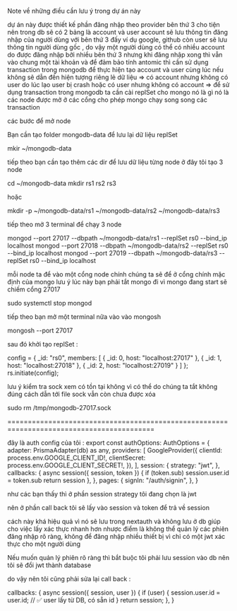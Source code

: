 Note về những điều cần lưu ý trong dự án này 

dự án này được thiết kế phần đăng nhập theo provider bên thứ 3 cho tiện nên trong db sẽ có 2 bảng là account và user 
account sẽ lưu thông tin đăng nhập của người dùng với bên thứ 3 đấy ví dụ google, github 
còn user sẽ lưu thông tin người dùng gốc , do vậy một người dùng có thể có nhiều account do được đăng nhập bởi nhiều bên thứ 3 nhưng khi đăng nhập xong thì vẫn vào chung một tài khoản 
và để đảm bảo tính antomic thì cần sử dụng transaction trong mongodb để thực hiện tạo account và user cùng lúc 
nếu không sẽ dẫn đến hiện tượng riêng lẻ dữ liệu => có account nhưng không có user do lúc lạo user bị crash  hoặc có user nhưng không có account
=> để sử dụng transaction trong mongodb ta cần cài replSet cho mongo 
nó là gì nó là các node được mở ở các cổng cho phép mongo chạy song song các transaction 

các bước để mở node 


Bạn cần tạo folder mongodb-data để lưu lại dữ liệu replSet 

mkir ~/mongodb-data 

tiếp theo bạn cần tạo thêm các dir để lưu dữ liệu từng node ở đây tôi tạo 3 node 

cd ~/mongodb-data
mkdir rs1 rs2 rs3

hoặc 

mkdir -p ~/mongodb-data/rs1 ~/mongodb-data/rs2 ~/mongodb-data/rs3

tiếp theo mở 3 terminal để chạy 3 node 

mongod --port 27017 --dbpath ~/mongodb-data/rs1 --replSet rs0 --bind_ip localhost
mongod --port 27018 --dbpath ~/mongodb-data/rs2 --replSet rs0 --bind_ip localhost
mongod --port 27019 --dbpath ~/mongodb-data/rs3 --replSet rs0 --bind_ip localhost


mỗi node ta để vào một cổng node chính chúng ta sẽ để ở cổng chính mặc định của mongo 
lưu ý lúc này bạn phải tắt mongo đi vì mongo đang start sẽ chiếm cổng 27017 

sudo systemctl stop mongod

tiếp theo bạn mở một terminal nữa vào vào mongosh

mongosh --port 27017

sau đó khởi tạo  replSet :

config = {
  _id: "rs0",
  members: [
    { _id: 0, host: "localhost:27017" },
    { _id: 1, host: "localhost:27018" },
    { _id: 2, host: "localhost:27019" }
  ]
};
rs.initiate(config);

lưu ý kiểm tra sock xem có tồn tại không vì có thể do chúng ta tắt không đúng cách dẫn tới file sock vẫn còn chưa được xóa 

sudo rm /tmp/mongodb-27017.sock

==========================================================================================

đây là auth config của tôi :
export const authOptions: AuthOptions = {
    adapter: PrismaAdapter(db) as any,
    providers: [
        GoogleProvider({
            clientId: process.env.GOOGLE_CLIENT_ID!,
            clientSecret: process.env.GOOGLE_CLIENT_SECRET!,
        }),
    ],
    session: {
        strategy: "jwt",
    },
    callbacks: {
        async session({ session, token }) {
            if (token.sub) session.user.id = token.sub
            return session
        },
    },
    pages: {
        signIn: "/auth/signin",
    },
}

như các bạn thấy thì ở phần session strategy tôi đang chọn là jwt 

nên ở phần call back tôi sẽ lấy vào session và token để trả về session


cách này khá hiệu quả vì nó sẽ lưu trong nextauth và không lưu ở db giúp cho việc lấy xác thực nhanh hơn 
nhược điểm là không thể quản lý các phiên đăng nhập rõ ràng, không để đăng nhập nhiều thiết bị vì chỉ có một jwt xác thực cho một người dùng 

Nếu muốn quản lý phiên rõ ràng thì bắt buộc tôi phải lưu session vào db nên tôi sẽ đổi jwt thành database 

do vậy nên tôi cũng phải sửa lại call back :

callbacks: {
  async session({ session, user }) {
    if (user) {
      session.user.id = user.id; // ✅ user lấy từ DB, có sẵn id
    }
    return session;
  },
}